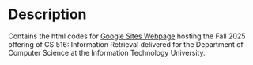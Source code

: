 # Description
Contains the html codes for [Google Sites Webpage](https://sites.google.com/view/fall25-cs516/home) hosting the Fall 2025 offering of CS 516: Information Retrieval delivered for the Department of Computer Science at the Information Technology University.
